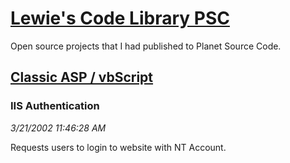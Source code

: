 # [Lewie's Code Library PSC](../../README.md)

Open source projects that I had published to Planet Source Code.

## [Classic ASP / vbScript](../README.md)

### IIS Authentication

*3/21/2002 11:46:28 AM*

Requests users to login to website with NT Account.


